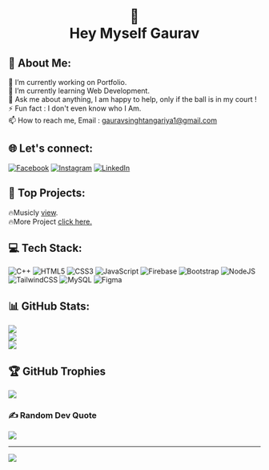 <h1 align = "center">🙋‍<br>Hey Myself Gaurav<br>

## 💫 About Me:
🔭 I’m currently working on Portfolio.<br>🌱 I’m currently learning Web Development.<br>💬 Ask me about anything, I am happy to help, only if the ball is in my court !<br>⚡ Fun fact : I don't even know who I Am.<br>📫 How to reach me, Email : gauravsinghtangariya1@gmail.com


## 🌐 Let's connect:
[![Facebook](https://img.shields.io/badge/Facebook-%231877F2.svg?logo=Facebook&logoColor=white)](https://facebook.com/gauravsinghtangariya1) [![Instagram](https://img.shields.io/badge/Instagram-%23E4405F.svg?logo=Instagram&logoColor=white)](https://instagram.com/gauravsinghtangariya) [![LinkedIn](https://img.shields.io/badge/LinkedIn-%230077B5.svg?logo=linkedin&logoColor=white)](https://linkedin.com/in/gauravsinghtangariya) 

## 🧮 Top Projects:
🔥Musicly [view](https://github.com/Gauravst/Musicly).<br>
🔥More Project [click here.](https://bit.ly/GSTWeb)

## 💻 Tech Stack:
![C++](https://img.shields.io/badge/c++-%2300599C.svg?style=for-the-badge&logo=c%2B%2B&logoColor=white) ![HTML5](https://img.shields.io/badge/html5-%23E34F26.svg?style=for-the-badge&logo=html5&logoColor=white) ![CSS3](https://img.shields.io/badge/css3-%231572B6.svg?style=for-the-badge&logo=css3&logoColor=white) ![JavaScript](https://img.shields.io/badge/javascript-%23323330.svg?style=for-the-badge&logo=javascript&logoColor=%23F7DF1E) ![Firebase](https://img.shields.io/badge/firebase-%23039BE5.svg?style=for-the-badge&logo=firebase) ![Bootstrap](https://img.shields.io/badge/bootstrap-%23563D7C.svg?style=for-the-badge&logo=bootstrap&logoColor=white) ![NodeJS](https://img.shields.io/badge/node.js-6DA55F?style=for-the-badge&logo=node.js&logoColor=white) ![TailwindCSS](https://img.shields.io/badge/tailwindcss-%2338B2AC.svg?style=for-the-badge&logo=tailwind-css&logoColor=white) ![MySQL](https://img.shields.io/badge/mysql-%2300f.svg?style=for-the-badge&logo=mysql&logoColor=white) 	![Figma](https://img.shields.io/badge/figma-%23F24E1E.svg?style=for-the-badge&logo=figma&logoColor=white)
## 📊 GitHub Stats:
![](https://github-readme-stats.vercel.app/api?username=Gauravst&theme=city_light&hide_border=false&include_all_commits=true&count_private=true)<br/>
![](https://github-readme-streak-stats.herokuapp.com/?user=Gauravst&theme=city_light&hide_border=false)<br/>
![](https://github-readme-stats.vercel.app/api/top-langs/?username=Gauravst&theme=city_light&hide_border=false&include_all_commits=true&count_private=true&layout=compact)

## 🏆 GitHub Trophies
![](https://github-profile-trophy.vercel.app/?username=Gauravst&theme=discord&no-frame=true&no-bg=true&margin-w=4)

### ✍️ Random Dev Quote
![](https://quotes-github-readme.vercel.app/api?type=horizontal&theme=light)

---
[![](https://visitcount.itsvg.in/api?id=Gauravst&icon=1&color=1)](https://visitcount.itsvg.in)

<!-- Proudly created with GPRM ( https://gprm.itsvg.in ) -->
